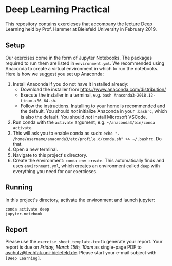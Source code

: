 # Deep Learning Practical
This repository contains exercieses that accompany the lecture Deep Learning held by Prof. Hammer at Bielefeld University in February 2019.

## Setup
Our exercises come in the form of Jupyter Notebooks. The packages required to run them are listed in `environment.yml`. We recommended using Anaconda to create a virtual environment in which to run the notebooks. Here is how we suggest you set up Anaconda:

1. Install Anaconda if you do not have it installed already:
    - Download the installer from https://www.anaconda.com/distribution/
    - Execute the installer in a terminal, e.g. `bash Anaconda3-2018.12-Linux-x86_64.sh`.
    - Follow the instructions. Installing to your home is recommended and the default. You should *not* initialize Anaconda in your `.bashrc`, which is also the default. You should *not* install Microsoft VSCode.
2. Run conda with the `activate` argument, e.g. `~/anaconda3/bin/conda activate`.
3. This will ask you to enable conda as such: `echo ". /home/username/anaconda3/etc/profile.d/conda.sh" >> ~/.bashrc`. Do that.
4. Open a new terminal.
5. Navigate to this project's directory.
6. Create the environment: `conda env create`. This automatically finds and uses `environment.yml`, which creates an environment called `deep` with everything you need for our exercieses.

## Running
In this project's directory, activate the environment and launch jupyter:
```
conda activate deep
jupyter-notebook
```

## Report
Please use the `exercise_sheet_template.tex` to generate your report. Your report is due on *Friday, March 15th, 10am* as single-page PDF to [aschulz@techfak.uni-bielefeld.de](mailto:aschulz@techfak.uni-bielefeld.de). Please start your e-mail subject with `[Deep Learning]`.
